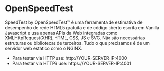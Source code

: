 # OpenSpeedTest

SpeedTest by OpenSpeedTest™ é uma ferramenta de estimativa de desempenho de rede HTML5 gratuita e de código aberto escrita em Vanilla Javascript e usa apenas APIs da Web integradas como XMLHttpRequest(XHR), HTML, CSS, JS e SVG. Não são necessárias estruturas ou bibliotecas de terceiros. Tudo o que precisamos é de um servidor web estático como o NGINX.

- Para testar via HTTP use: http://YOUR-SERVER-IP:4000
- Para testar via HTTPS use: https://YOUR-SERVER-IP:4001

